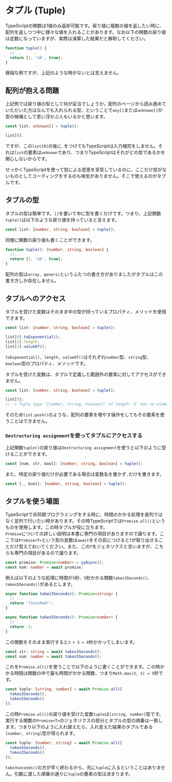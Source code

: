 # タプル \(Tuple\)

TypeScriptの関数は1値のみ返却可能です。戻り値に複数の値を返したい時に、配列を返しつつ中に様々な値を入れることがあります。なお以下の関数の戻り値は定数になっていますが、実際は演算した結果だと解釈してください。

```typescript
function tuple() {
  //...
  return [1, 'ok', true];
}
```

極端な例ですが、上記のような時がないとは言えません。

## 配列が抱える問題

上記例では戻り値の型として何が妥当でしょうか。配列のページから読み進めていただいた方はなんでも入れられる型、ということで`any[]`または`unknown[]`が型の候補として思い浮かぶ人もいるかと思います。

```typescript
const list: unknown[] = tuple();

list[0].
```

ですが、この`list[0]`の後に`.`をつけてもTypeScriptは入力補完をしません。それは`list`の要素は`unknown`であり、つまりTypeScriptはそれがどの型であるかを関心しないからです。

せっかくTypeScriptを使って型による恩恵を享受しているのに、ここだけ型がないものとしてコーディングをするのも味気がありません。そこで使えるのがタプルです。

## タプルの型

タプルの型は簡単です。`[]`を書いて中に型を書くだけです。つまり、上記関数`tuple()`は以下のような戻り値を持っていると言えます。

```typescript
const list: [number, string, boolean] = tuple();
```

同様に関数の戻り値も書くことができます。

```typescript
function tuple(): [number, string, boolean] {
  //...
  return [1, 'ok', true];
}
```

配列の型は`array, generic`というふたつの書き方がありましたがタプルはこの書き方しか存在しません。

## タプルへのアクセス

タプルを受けた変数はそのまま中の型が持っているプロパティ、メソッドを使用できます。

```typescript
const list: [number, string, boolean] = tuple();

list[0].toExponential();
list[1].length;
list[2].valueOf();
```

`toExponential(), length, valueOf()`はそれぞれ`number`型、`string`型、`boolean`型のプロパティ、メソッドです。

タプルを受けた変数は、タプルで定義した範囲外の要素に対してアクセスができません。

```typescript
const list: [number, string, boolean] = tuple();

list[5];
// -> Tuple type '[number, string, boolean]' of length '3' has no element at index '5'.
```

そのため`list.push()`のような、配列の要素を増やす操作をしてもその要素を使うことはできません。

### `Destructuring assignment`を使ってタプルにアクセスする

上記関数`tuple()`の戻り値は`Destructuring assignment`を使うと以下のように受けることができます。

```typescript
const [num, str, bool]: [number, string, boolean] = tuple();
```

また、特定の戻り値だけが必要である場合は変数名を書かず`,`だけを書きます。

```typescript
const [,, bool]: [number, string, boolean] = tuple();
```

## タプルを使う場面

TypeScriptで非同期プログラミングをする時に、時間のかかる処理を直列ではなく並列で行いたい時があります。その時TypeScriptでは`Promise.all()`というものを使用します。この時タプルが役に立ちます。  
`Promise`についての詳しい説明は本書に専門の項目がありますので譲ります。ここでは`Promise<T>`という型の変数は`await`をその前につけると`T`が取り出せることだけ覚えておいてください。また、この`T`をジェネリクスと言いますが、こちらも専門の項目があるので譲ります。

```typescript
const promise: Promise<number> = yyAsync();
const num: number = await promise;
```

例えば以下のような処理に時間が`3`秒、`5`秒かかる関数`takes3Seconds()`、`takes5Seconds()`があるとします。

```typescript
async function takes3Seconds(): Promise<string> {
  // ...
  return 'finished!';
}

async function takes5Seconds(): Promise<number> {
  // ...
  return -1;
}
```

この関数をそのまま実行すると`3 + 5 = 8`秒かかってしまいます。

```typescript
const str: string = await takes3Seconds();
const num: number = await takes5Seconds();
```

これを`Promise.all()`を使うことで以下のように書くことができます。この時かかる時間は関数の中で最も時間がかかる関数、つまり`Math.max(3, 5) = 5`秒です。

```typescript
const tuple: [string, number] = await Promise.all([
  takes3Seconds(),
  takes5Seconds()
]);
```

この時`Promise.all()`の戻り値を受けた変数`tuple`は`[string, number]`型です。実行する関数の`Promise<T>`のジェネリクスの部分とタプルの型の順番は一致します。つまり以下のように入れ替えたら、入れ変えた結果のタプルである`[number, string]`型が得られます。

```typescript
const tuple: [number, string] = await Promise.all([
  takes5Seconds(),
  takes3Seconds()
]);
```

`take3seconds()`の方が早く終わるから、先に`tuple`に入るということはありません。引数に渡した順番の通りに`tuple`の要素の型は決まります。


